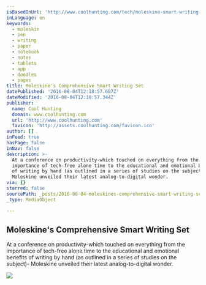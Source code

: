 ```yaml
---
isBasedOnUrl: 'http://www.coolhunting.com/tech/moleskine-smart-writing-set'
inLanguage: en
keywords:
  - moleskin
  - pen
  - writing
  - paper
  - notebook
  - notes
  - tablets
  - app
  - doodles
  - pages
title: Moleskine's Comprehensive Smart Writing Set
datePublished: '2016-08-04T12:18:57.687Z'
dateModified: '2016-08-04T12:18:57.344Z'
publisher:
  name: Cool Hunting
  domain: www.coolhunting.com
  url: 'http://www.coolhunting.com'
  favicon: 'http://assets.coolhunting.com/favicon.ico'
author: []
inFeed: true
hasPage: false
inNav: false
description: >-
  At a conference on productivity-which touched on everything from the
  importance of tech-free alone time to the educational and emotional benefits
  of writing by hand (as outlined in a series of studies on the subject)-
  Moleskine unveiled their latest analog-to-digital wonder.
via: {}
starred: false
sourcePath: _posts/2016-08-04-moleskines-comprehensive-smart-writing-set.md
_type: MediaObject

---
```

<article style=""><h1>Moleskine's Comprehensive Smart Writing Set</h1><p>At a conference on productivity-which touched on everything from the importance of tech-free alone time to the educational and emotional benefits of writing by hand (as outlined in a series of studies on the subject)- Moleskine unveiled their latest analog-to-digital wonder.</p><img src="http://assets.coolhunting.com/coolhunting/2016/04/06/large_Moleskine-Smart-Set-Thumb.jpg" /></article>
